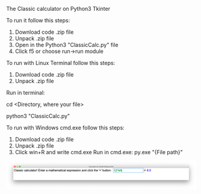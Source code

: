 The Classic calculator on Python3 Tkinter

To run it follow this steps:
1. Download code .zip file
2. Unpack .zip file
3. Open in the Python3 "ClassicCalc.py" file
4. Click f5 or choose run->run module

To run with Linux Terminal follow this steps:
1. Download code .zip file
2. Unpack .zip file

Run in terminal:

cd <Directory, where your file>

python3 "ClassicCalc.py"

To run with Windows cmd.exe follow this steps:
1. Download code .zip file
2. Unpack .zip file
3. Click win+R and write cmd.exe
Run in cmd.exe:
py.exe "{File path}"

![Image alt](https://github.com/VladimirPapazov88/ClassicCalc/blob/master/example.png?raw=true)
